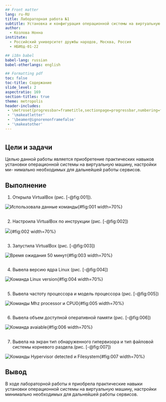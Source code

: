 ```yaml
---
## Front matter
lang: ru-RU
title: Лабораторная работа №1
subtitle: Установка и конфигурация операционной системы на виртуальную машину
author:
  - Козлова Нонна
institute:
  - Российский университет дружбы народов, Москва, Россия
  - НБИбд-01-22

## i18n babel
babel-lang: russian
babel-otherlangs: english

## Formatting pdf
toc: false
toc-title: Содержание
slide_level: 2
aspectratio: 169
section-titles: true
theme: metropolis
header-includes:
 - \metroset{progressbar=frametitle,sectionpage=progressbar,numbering=fraction}
 - '\makeatletter'
 - '\beamer@ignorenonframefalse'
 - '\makeatother'
---
```

# 

## Цели и задачи

Целью данной работы является приобретение практических навыков
установки операционной системы на виртуальную машину, настройки ми-
нимально необходимых для дальнейшей работы сервисов.

## Выполнение

1. Открыла VirtualBox (рис. [-@fig:001]).

![Использовала данные команды](image/1.png){#fig:001 width=70%}

##

2. Настроила VirtualBox по инструкции (рис. [-@fig:002])

![](image/2.png){#fig:002 width=70%}

##

3. Запустила VirtualBox (рис. [-@fig:003]) 

![Время ожидания 50 минут](image/3.png){#fig:003 width=70%}

##

4. Вывела версию ядра Linux (рис. [-@fig:004]) 

![Команда Linux version](image/4.png){#fig:004 width=70%}

##

5. Вывела частоту процессора и модель процессора (рис. [-@fig:005]) 

![Команды Mhz processor и CPU0](image/5.png){#fig:005 width=70%}

##

6. Вывела объем доступной оперативной памяти (рис. [-@fig:006]) 

![Команда avaiable](image/6.png){#fig:006 width=70%}

##

7. Вывела на экран тип обнаруженного гипервизора и тип файловой системы корневого раздела.(рис. [-@fig:007]) 

![Команды Hypervisor detected и Filesystem](image/7.png){#fig:007 width=70%}

## Вывод

В ходе лабораторной работы я приобрела практические навыки установки операционной системы на виртуальную машину, настройки минимально необходимых для дальнейшей работы сервисов.


